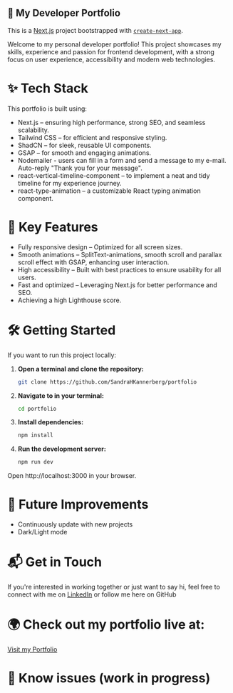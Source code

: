 ## 🚀 My Developer Portfolio

This is a [Next.js](https://nextjs.org) project bootstrapped with [`create-next-app`](https://nextjs.org/docs/app/api-reference/cli/create-next-app).

Welcome to my personal developer portfolio! This project showcases my skills, experience and passion for frontend development, with a strong focus on user experience, accessibility and modern web technologies.

# ✨ Tech Stack

This portfolio is built using:

- Next.js – ensuring high performance, strong SEO, and seamless scalability.
- Tailwind CSS – for efficient and responsive styling.
- ShadCN – for sleek, reusable UI components.
- GSAP – for smooth and engaging animations.
- Nodemailer - users can fill in a form and send a message to my e-mail. Auto-reply "Thank you for your message".
- react-vertical-timeline-component – to implement a neat and tidy timeline for my experience journey.
- react-type-animation – a customizable React typing animation component.

# 🎯 Key Features

- Fully responsive design – Optimized for all screen sizes.
- Smooth animations – SplitText-animations, smooth scroll and parallax scroll effect with GSAP, enhancing user interaction.
- High accessibility – Built with best practices to ensure usability for all users.
- Fast and optimized – Leveraging Next.js for better performance and SEO.
- Achieving a high Lighthouse score.

# 🛠️ Getting Started

If you want to run this project locally:

1. **Open a terminal and clone the repository:**

   ```bash
   git clone https://github.com/SandraHKannerberg/portfolio

   ```

2. **Navigate to in your terminal:**

   ```bash
   cd portfolio

   ```

3. **Install dependencies:**

   ```bash
   npm install

   ```

4. **Run the development server:**

   ```bash
   npm run dev

   ```

Open http://localhost:3000 in your browser.

# 📌 Future Improvements

- Continuously update with new projects </br>
- Dark/Light mode </br>

# 📬 Get in Touch

If you're interested in working together or just want to say hi, feel free to connect with me on [LinkedIn](https://www.linkedin.com/in/sandra-h%C3%B6st-kannerberg/) or follow me here on GitHub

# 🌍 Check out my portfolio live at:

[Visit my Portfolio](https://sandra-dev-portfolio.vercel.app)

# 🚧 Know issues (work in progress)
